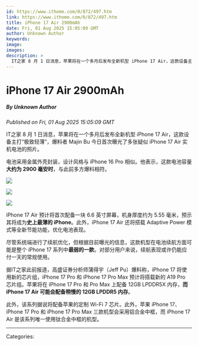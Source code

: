 ```yaml
---
id: https://www.ithome.com/0/872/497.htm
link: https://www.ithome.com/0/872/497.htm
title: iPhone 17 Air 2900mAh
date: Fri, 01 Aug 2025 15:05:09 GMT
author: Unknown Author
keywords: 
image: 
images: 
description: >
  IT之家 8 月 1 日消息，苹果将在一个多月后发布全新机型 iPhone 17 Air，这款设备主打“极致轻薄”，爆料者 Majin Bu 今日首次曝光了多张疑似 iPhone 17 Air 实机电池的照片。电池采用金属外壳封装，设计风格与 iPhone 16 Pro 相似。他表示，这款电池容量大约为 2900 毫安时，与此前多方爆料相符。iPhone 17 Air 预计将首次配备一块 6.6 英寸屏幕，机身厚度约为 5.55 毫米，预示其将成为史上最薄的 iPhone。此外，iPhone 17 Air 还将搭载 Adaptive Power 模式等全新节能功能，优化电池表现。尽管系统端进行了续航优化，但根据目前曝光的信息，这款机型在电池续航方面可能是整个 iPhone 17 系列中最弱的一款。对部分用户来说，续航表现或许仍能应付一天的常规使用。据IT之家此前报道，高盛证券分析师蒲得宇（Jeff Pu）爆料称，iPhone 17 将使用新的芯片组，iPhone 17 Pro 和 iPhone 17 Pro Max 预计将搭载新的 A19
---
```

# iPhone 17 Air 2900mAh
##### By Unknown Author
_Published on Fri, 01 Aug 2025 15:05:09 GMT_

IT之家 8 月 1 日消息，苹果将在一个多月后发布全新机型 iPhone 17 Air，这款设备主打“极致轻薄”，爆料者 Majin Bu 今日首次曝光了多张疑似 iPhone 17 Air 实机电池的照片。

电池采用金属外壳封装，设计风格与 iPhone 16 Pro 相似。他表示，这款电池容量**大约为 2900 毫安时**，与此前多方爆料相符。

![](https://img.ithome.com/newsuploadfiles/2025/8/3567f9c9-3e65-43f2-b6ce-9f7a4777860b.jpg?x-bce-process=image/format,f_auto)

![](https://img.ithome.com/newsuploadfiles/2025/8/a78affd4-388e-4e33-994f-8913d7461e73.jpg?x-bce-process=image/format,f_auto)

![](https://img.ithome.com/newsuploadfiles/2025/8/eee26697-f2ce-42a8-8767-e10bffbf70e0.jpg?x-bce-process=image/format,f_auto)

iPhone 17 Air 预计将首次配备一块 6.6 英寸屏幕，机身厚度约为 5.55 毫米，预示其将成为**史上最薄的 iPhone**。此外，iPhone 17 Air 还将搭载 Adaptive Power 模式等全新节能功能，优化电池表现。

尽管系统端进行了续航优化，但根据目前曝光的信息，这款机型在电池续航方面可能是整个 iPhone 17 系列中**最弱的一款**。对部分用户来说，续航表现或许仍能应付一天的常规使用。

据IT之家此前报道，高盛证券分析师蒲得宇（Jeff Pu）爆料称，iPhone 17 将使用新的芯片组，iPhone 17 Pro 和 iPhone 17 Pro Max 预计将搭载新的 A19 Pro 芯片组。苹果将在 iPhone 17 Pro 和 Pro Max 上配备 12GB LPDDR5X 内存，**而 iPhone 17 Air 可能会配备稍慢的 12GB LPDDR5 内存**。

此外，该系列据说将配备苹果的定制 Wi-Fi 7 芯片。此外，苹果 iPhone 17、iPhone 17 Pro 和 iPhone 17 Pro Max 三款机型会采用铝合金中框，而 iPhone 17 Air 是该系列唯一使用钛合金中框的机型。

---
Categories: 